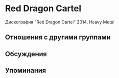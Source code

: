 # Red Dragon Cartel

Дискография
"Red Dragon Cartel" 2014, Heavy Metal

## Отношения с другими группами


## Обсуждения


## Упоминания

